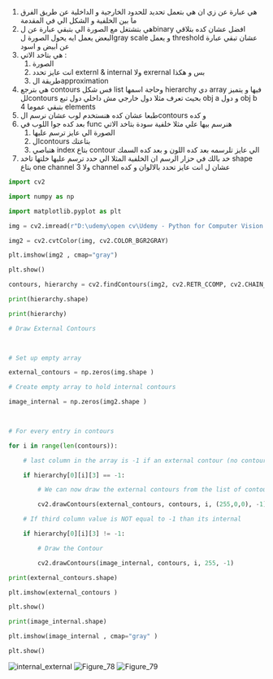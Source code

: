 1. هي عبارة عن زي ان هي بتعمل تحديد للحدود الخارجية و الداخلية عن طريق الفرق ما بين الخلفية و الشكل الي في المقدمة
2. هي بتشتغل مع الصورة الي بتبقي عبارة عن لbinary افضل عشان كده بتلاقي البعض يعمل ايه يحول الصورة لgray scale و يعمل threshold  عشان تبقي عبارة عن ابيض و اسود 
3. هي بتاخد الاتي :
	1. الصورة
	2. انت عايز تحدد externl & internal  ولا exrernal  بس و هكذا
	3. طريقة الapproximation 
4. هي بترجع contours فس شكل list  وحاجة اسمها hierarchy دي array فيها و يتميز للcontours بحيث تعرف مثلا دول خارجي مش داخلي دول تبع obj a  و دول obj b بتبقي عموما 4 elements 
5. طبعا عشان كده هنستخدم لوب عشان نرسم الcontours و كده 
6. بعد كده جوا اللوب في func هنرسم بيها  علي مثلا خلفية سودة بتاخد الاتي 
	1. الصورة الي عايز ترسم عليها 
	2. الcontours بتاعتك 
	3.  هتباصي index  بتاع contour  الي عايز تلرسمه بعد كده اللون و بعد كده السمك 
7. خد بالك في حزار الرسم ان الخلفية المثلا الي حدد ترسم عليها خلتها تاخد shape بتاع one channel  ولا 3 channel  عشان ل انت عايز تحدد بالالوان و كده 
```python
import cv2

import numpy as np

import matplotlib.pyplot as plt

img = cv2.imread(r"D:\udemy\open cv\Udemy - Python for Computer Vision with OpenCV and Deep Learning 2021-3\1 - Course Overview and Introduction\Computer-Vision-with-Python\DATA\internal_external.png")

img2 = cv2.cvtColor(img, cv2.COLOR_BGR2GRAY)

plt.imshow(img2 , cmap="gray")

plt.show()

contours, hierarchy = cv2.findContours(img2, cv2.RETR_CCOMP, cv2.CHAIN_APPROX_SIMPLE)

print(hierarchy.shape)

print(hierarchy)

# Draw External Contours

  

# Set up empty array

external_contours = np.zeros(img.shape )

# Create empty array to hold internal contours

image_internal = np.zeros(img2.shape )

  

# For every entry in contours

for i in range(len(contours)):

    # last column in the array is -1 if an external contour (no contours inside of it)

    if hierarchy[0][i][3] == -1:

        # We can now draw the external contours from the list of contours

        cv2.drawContours(external_contours, contours, i, (255,0,0), -1)

    # If third column value is NOT equal to -1 than its internal

    if hierarchy[0][i][3] != -1:

        # Draw the Contour

        cv2.drawContours(image_internal, contours, i, 255, -1)

print(external_contours.shape)

plt.imshow(external_contours )

plt.show()

print(image_internal.shape)

plt.imshow(image_internal , cmap="gray" )

plt.show()
```
![internal_external](internal_external.png)
![Figure_78](Figure_78.png)
![Figure_79](Figure_79.png)
